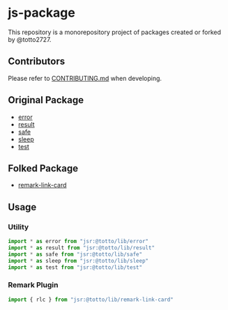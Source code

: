 # js-package

This repository is a monorepository project of packages created or forked by
@totto2727.

## Contributors

Please refer to [CONTRIBUTING.md](./CONTRIBUTING.md) when developing.

## Original Package

- [error](./error/README.md)
- [result](./result/README.md)
- [safe](./safe/README.md)
- [sleep](./sleep/README.md)
- [test](./test/README.md)

## Folked Package

- [remark-link-card](./remark-link-card/README.md)

## Usage

### Utility

```ts
import * as error from "jsr:@totto/lib/error"
import * as result from "jsr:@totto/lib/result"
import * as safe from "jsr:@totto/lib/safe"
import * as sleep from "jsr:@totto/lib/sleep"
import * as test from "jsr:@totto/lib/test"
```

### Remark Plugin

```ts
import { rlc } from "jsr:@totto/lib/remark-link-card"
```
